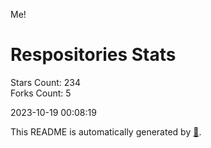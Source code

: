 Me!

# Respositories Stats
Stars Count: 234  
Forks Count: 5

2023-10-19 00:08:19  

This README is automatically generated by [🐰](https://github.com/rnitta/rnitta).
